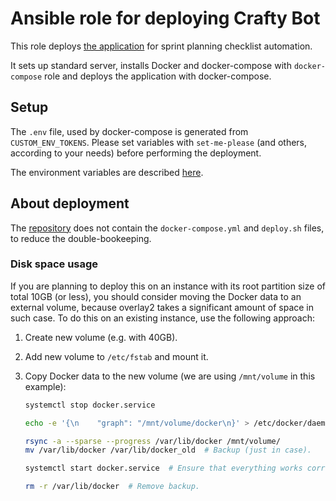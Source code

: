 # Ansible role for deploying Crafty Bot

This role deploys [the application][1] for sprint planning checklist automation.

It sets up standard server, installs Docker and docker-compose with 
`docker-compose` role and deploys the application with docker-compose.

## Setup

The `.env` file, used by docker-compose is generated from `CUSTOM_ENV_TOKENS`.
Please set variables with `set-me-please` (and others, according to your needs)
before performing the deployment.

The environment variables are described [here][2].

## About deployment

The [repository][1] does not contain the `docker-compose.yml` and `deploy.sh`
files, to reduce the double-bookeeping.

### Disk space usage

If you are planning to deploy this on an instance with its root partition size
of total 10GB (or less), you should consider moving the Docker data to an
external volume, because overlay2 takes a significant amount of space
in such case. To do this on an existing instance, use the following approach:

1. Create new volume (e.g. with 40GB).
2. Add new volume to `/etc/fstab` and mount it.
3. Copy Docker data to the new volume (we are using `/mnt/volume` in this example):

   ```bash
   systemctl stop docker.service

   echo -e '{\n    "graph": "/mnt/volume/docker\n}' > /etc/docker/daemon.json

   rsync -a --sparse --progress /var/lib/docker /mnt/volume/
   mv /var/lib/docker /var/lib/docker_old  # Backup (just in case).

   systemctl start docker.service  # Ensure that everything works correctly now.

   rm -r /var/lib/docker  # Remove backup.
   ```

[1]: https://gitlab.com/opencraft/dev/crafty-bot
[2]: https://gitlab.com/opencraft/dev/crafty-bot/-/blob/master/config/settings/base.py